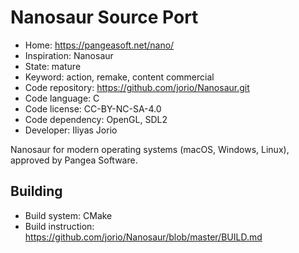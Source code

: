 # Nanosaur Source Port

- Home: https://pangeasoft.net/nano/
- Inspiration: Nanosaur
- State: mature
- Keyword: action, remake, content commercial
- Code repository: https://github.com/jorio/Nanosaur.git
- Code language: C
- Code license: CC-BY-NC-SA-4.0
- Code dependency: OpenGL, SDL2
- Developer: Iliyas Jorio

Nanosaur for modern operating systems (macOS, Windows, Linux), approved by Pangea Software.

## Building

- Build system: CMake
- Build instruction: https://github.com/jorio/Nanosaur/blob/master/BUILD.md
